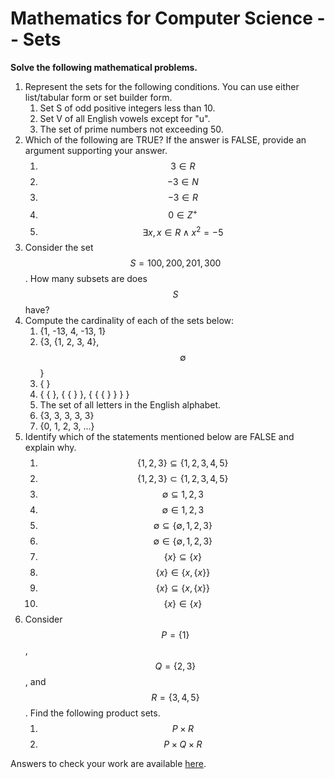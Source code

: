 # Mathematics for Computer Science -- Sets

<script>
MathJax = {
  tex: {
    inlineMath: [['$', '$'], ['\\(', '\\)']]
  },
  svg: {
    fontCache: 'global'
  }
};
</script>
<script type="text/javascript" id="MathJax-script" async
  src="https://cdn.jsdelivr.net/npm/mathjax@3/es5/tex-svg.js">
</script>

**Solve the following mathematical problems.**

1. Represent the sets for the following conditions. You can use either list/tabular form or set builder form.
   1. Set S of odd positive integers less than 10.
   2. Set V of all English vowels except for "u".
   3. The set of prime numbers not exceeding 50.
2. Which of the following are TRUE? If the answer is FALSE, provide an argument supporting your answer.
   1. $$3 \in R$$
   2. $$-3 \in N$$
   3. $$-3 \in R$$
   4. $$0 \in Z^+$$
   5. $$\exists x, x \in R \land x^2 = -5$$
3. Consider the set $$S = {100, 200, 201, 300}$$. How many subsets are does $$S$$ have?
4. Compute the cardinality of each of the sets below:
   1. {1, -13, 4, -13, 1}
   2. {3, {1, 2, 3, 4}, $$\emptyset$$}
   3. { }
   4. { { }, { { } }, { { { } } } }
   5. The set of all letters in the English alphabet.
   6. {3, 3, 3, 3, 3}
   7. {0, 1, 2, 3, ...}
5. Identify which of the statements mentioned below are FALSE and explain why.
   1. $$\{1, 2, 3\} \subseteq \{1, 2, 3, 4, 5\}$$
   2. $$\{1, 2, 3\} \subset \{1, 2, 3, 4, 5\}$$
   3. $$\emptyset \subseteq {1, 2, 3}$$
   4. $$\emptyset \in {1, 2, 3}$$
   5. $$\emptyset \subseteq \{\emptyset, 1, 2, 3\}$$
   6. $$\emptyset \in \{\emptyset, 1, 2, 3\}$$
   7. $$\{x\} \subseteq \{x\}$$
   8. $$\{x\} \in \{x, \{x\}\}$$
   9. $$\{x\} \subseteq \{x, \{x\}\}$$
   10. $$\{x\} \in \{x\}$$
6. Consider $$P = \{1\}$$, $$Q = \{2, 3\}$$, and $$R = \{3, 4, 5\}$$. Find the following product sets.
   1. $$P \times R$$
   2. $$P \times Q \times R$$

Answers to check your work are available [here](exercise-sets-answers).